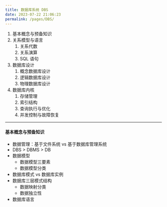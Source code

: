 ```yaml
---
title: 数据库系统 DBS
date: 2023-07-22 21:06:23
permalink: /pages/DBS/
---
```


1. 基本概念与预备知识
2. 关系模型与语言
   1. 关系代数
   2. 关系演算
   3. SQL 语句
3. 数据库设计
   1. 概念数据库设计
   2. 逻辑数据库设计
   3. 物理数据库设计
4. 数据库内核
   1. 存储管理
   2. 索引结构
   3. 查询执行与优化
   4. 并发控制与故障恢复

---

#### 基本概念与预备知识

- 数据管理：基于文件系统 vs 基于数据库管理系统
- DBS > DBMS > DB
- 数据模型
  - 数据模型三要素
  - 数据模型分类
- 数据库模式 vs 数据库实例
- 数据库三层模式结构
  - 数据映射分类 
  - 数据独立性
- 数据库语言
